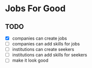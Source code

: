 # Jobs For Good

## TODO

- [x] companies can create jobs
- [ ] companies can add skills for jobs
- [ ] institutions can create seekers
- [ ] institutions can add skills for seekers
- [ ] make it look good
